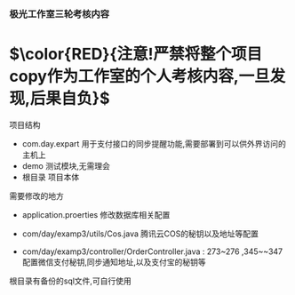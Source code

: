 ### 极光工作室三轮考核内容

# $\color{RED}{注意!严禁将整个项目copy作为工作室的个人考核内容,一旦发现,后果自负}$

项目结构

- com.day.expart 用于支付接口的同步提醒功能,需要部署到可以供外界访问的主机上
- demo 测试模块,无需理会
- 根目录 项目本体

需要修改的地方

- application.proerties 修改数据库相关配置

- com/day/examp3/utils/Cos.java 腾讯云COS的秘钥以及地址等配置

- com/day/examp3/controller/OrderController.java : 273~276 ,345~~347 配置微信支付秘钥,同步通知地址,以及支付宝的秘钥等


根目录有备份的sql文件,可自行使用